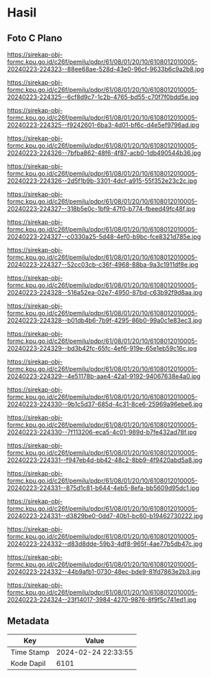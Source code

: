 # Hasil

## Foto C Plano

https://sirekap-obj-formc.kpu.go.id/c26f/pemilu/pdpr/61/08/01/20/10/6108012010005-20240223-224323--88ee68ae-528d-43e0-96cf-9633b6c9a2b8.jpg

https://sirekap-obj-formc.kpu.go.id/c26f/pemilu/pdpr/61/08/01/20/10/6108012010005-20240223-224325--6cf8d9c7-1c2b-4765-bd55-c70f7f0bdd5e.jpg

https://sirekap-obj-formc.kpu.go.id/c26f/pemilu/pdpr/61/08/01/20/10/6108012010005-20240223-224325--f9242601-6ba3-4d01-bf6c-d4e5ef9796ad.jpg

https://sirekap-obj-formc.kpu.go.id/c26f/pemilu/pdpr/61/08/01/20/10/6108012010005-20240223-224326--7bfba862-48f6-4f87-acb0-1db490544b36.jpg

https://sirekap-obj-formc.kpu.go.id/c26f/pemilu/pdpr/61/08/01/20/10/6108012010005-20240223-224326--2d5f1b9b-3301-4dcf-a915-55f352e23c2c.jpg

https://sirekap-obj-formc.kpu.go.id/c26f/pemilu/pdpr/61/08/01/20/10/6108012010005-20240223-224327--318b5e0c-1bf9-47f0-b774-fbeed49fc48f.jpg

https://sirekap-obj-formc.kpu.go.id/c26f/pemilu/pdpr/61/08/01/20/10/6108012010005-20240223-224327--c0330a25-5d48-4ef0-b9bc-fce8321d785e.jpg

https://sirekap-obj-formc.kpu.go.id/c26f/pemilu/pdpr/61/08/01/20/10/6108012010005-20240223-224327--52cc03cb-c36f-4968-88ba-9a3c1911df8e.jpg

https://sirekap-obj-formc.kpu.go.id/c26f/pemilu/pdpr/61/08/01/20/10/6108012010005-20240223-224328--516a52ea-02e7-4950-87bd-c63b92f9d8aa.jpg

https://sirekap-obj-formc.kpu.go.id/c26f/pemilu/pdpr/61/08/01/20/10/6108012010005-20240223-224328--b01db4b6-7b9f-4295-86b0-99a0c1e83ec3.jpg

https://sirekap-obj-formc.kpu.go.id/c26f/pemilu/pdpr/61/08/01/20/10/6108012010005-20240223-224329--bd3b42fc-65fc-4ef6-919e-65e1eb59c16c.jpg

https://sirekap-obj-formc.kpu.go.id/c26f/pemilu/pdpr/61/08/01/20/10/6108012010005-20240223-224329--4e51178b-aae4-42a1-9192-94067638e4a0.jpg

https://sirekap-obj-formc.kpu.go.id/c26f/pemilu/pdpr/61/08/01/20/10/6108012010005-20240223-224330--9b1c5d37-685d-4c31-8ce6-25969a96ebe6.jpg

https://sirekap-obj-formc.kpu.go.id/c26f/pemilu/pdpr/61/08/01/20/10/6108012010005-20240223-224330--7f113206-eca5-4c01-989d-b7fe432ad78f.jpg

https://sirekap-obj-formc.kpu.go.id/c26f/pemilu/pdpr/61/08/01/20/10/6108012010005-20240223-224331--f947eb4d-bb42-48c2-8bb9-4f9420abd5a8.jpg

https://sirekap-obj-formc.kpu.go.id/c26f/pemilu/pdpr/61/08/01/20/10/6108012010005-20240223-224331--875d1c81-b644-4eb5-8efa-bb5609d95dc1.jpg

https://sirekap-obj-formc.kpu.go.id/c26f/pemilu/pdpr/61/08/01/20/10/6108012010005-20240223-224331--d3829be0-0dd7-40b1-bc60-b19462730222.jpg

https://sirekap-obj-formc.kpu.go.id/c26f/pemilu/pdpr/61/08/01/20/10/6108012010005-20240223-224332--d83d8dde-59b3-4df8-965f-4ae77b5db47c.jpg

https://sirekap-obj-formc.kpu.go.id/c26f/pemilu/pdpr/61/08/01/20/10/6108012010005-20240223-224332--44b9afb1-0730-48ec-bde9-81fd7863e2b3.jpg

https://sirekap-obj-formc.kpu.go.id/c26f/pemilu/pdpr/61/08/01/20/10/6108012010005-20240223-224324--23f14017-3984-4270-9876-8f9f5c741ed1.jpg


## Metadata

| Key        | Value               |
| ---------- | ------------------- |
| Time Stamp | 2024-02-24 22:33:55 |
| Kode Dapil | 6101                |



